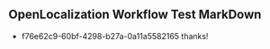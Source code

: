 ## OpenLocalization Workflow Test MarkDown
* f76e62c9-60bf-4298-b27a-0a11a5582165 thanks!

<!--HONumber=Jul16_HO3-->


